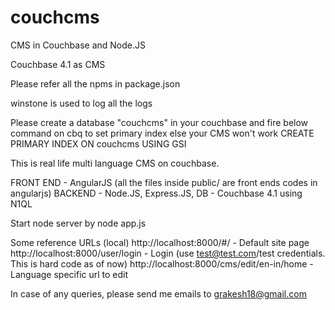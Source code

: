 # couchcms
CMS in Couchbase and Node.JS

Couchbase 4.1 as CMS

Please refer all the npms in package.json

winstone is used to log all the logs

Please create a database "couchcms" in your couchbase and fire below command on cbq to set primary index else your CMS won't work
CREATE PRIMARY INDEX ON couchcms USING GSI

This is real life multi language CMS on couchbase.

FRONT END - AngularJS (all the files inside public/ are front ends codes in angularjs)
BACKEND - Node.JS, Express.JS, 
DB - Couchbase 4.1 using N1QL

Start node server by node app.js

Some reference URLs (local)
http://localhost:8000/#/  - Default site page
http://localhost:8000/user/login - Login (use test@test.com/test credentials. This is hard code as of now)
http://localhost:8000/cms/edit/en-in/home - Language specific url to edit

In case of any queries, please send me emails to grakesh18@gmail.com 





